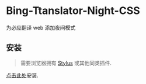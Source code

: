 # Bing-Ttanslator-Night-CSS
为必应翻译 web 添加夜间模式

## 安装
> 需要浏览器拥有 [Stylus](https://github.com/openstyles/stylus) 或其他同类插件.

[点击此处](https://userstyles.world/api/style/936.user.css)安装.
